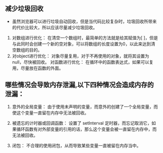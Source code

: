 ## 减少垃圾回收

- 虽然浏览器可以进行垃圾自动回收，但是当代码比较复杂时，垃圾回收所带来的代价比较大，所以应该尽量减少垃圾回收。

1. 对数组进行优化： 在清空一个数组时，最简单的方法就是给其赋值为[ ]，但是与此同时会创建一个新的空对象，可以将数组的长度设置为0，以此来达到清空数组的目的。
2. 对object进行优化： 对象尽量复用，对于不再使用的对象，就将其设置为null，尽快被回收。
对函数进行优化： 在循环中的函数表达式，如果可以复用，尽量放在函数的外面。

## 哪些情况会导致内存泄漏,以下四种情况会造成内存的泄漏：

1. 意外的全局变量： 由于使用未声明的变量，而意外的创建了一个全局变量，而使这个变量一直留在内存中无法被回收。
2. 被遗忘的计时器或回调函数： 设置了 setInterval 定时器，而忘记取消它，如果循环函数有对外部变量的引用的话，那么这个变量会被一直留在内存中，而无法被回收。

3. 闭包： 不合理的使用闭包，从而导致某些变量一直被留在内存当中。
